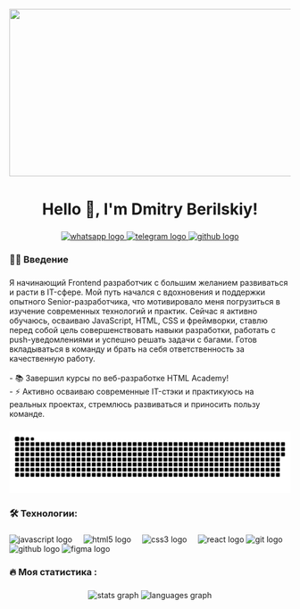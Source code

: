 <br clear="both">

<div align="center">
  <img height="300" width="600" src="https://otvet.imgsmail.ru/download/312959527_400c54555e500bc9ed9fd0759f22dc29_800.gif"  />
</div>

###

<h1 align="center">
Hello 👋, I'm Dmitry Berilskiy!</h1>

###

<div align="center">
  <a href="https://wa.me/79992091158" target="_blank">
    <img src="https://img.shields.io/badge/WhatsApp-25D366?logo=whatsapp&logoColor=white&style=for-the-badge" height="25" alt="whatsapp logo"  />
  </a>
  <a href="https://t.me/Berlinskiy93" target="_blank">
    <img src="https://img.shields.io/static/v1?message=Telegram&logo=telegram&label=&color=2CA5E0&logoColor=white&labelColor=&style=for-the-badge" height="25" alt="telegram logo"  />
  </a>
  <a href="https://github.com/Berlinskiy93/имя_репозитория/discussions" target="_blank">
    <img src="https://img.shields.io/badge/GitHub-181717?logo=github&logoColor=white&style=for-the-badge" height="25" alt="github logo"  />
  </a>
</div>

###

###

<h3 align="left"> 👨‍💻 Введение</h3>

###

<p align="left">Я начинающий Frontend разработчик с большим желанием развиваться и расти в IT-сфере. Мой путь начался с вдохновения и поддержки опытного Senior-разработчика, что мотивировало меня погрузиться в изучение современных технологий и практик. Сейчас я активно обучаюсь, осваиваю JavaScript, HTML, CSS и фреймворки, ставлю перед собой цель совершенствовать навыки разработки, работать с push-уведомлениями и успешно решать задачи с багами. Готов вкладываться в команду и брать на себя ответственность за качественную работу.<br><br>- 📚 Завершил курсы по веб-разработке HTML Academy!<br>- ⚡ Активно осваиваю современные IT-стэки и практикуюсь на реальных проектах, стремлюсь развиваться и приносить пользу команде.</p>

###

###

<p align="center">
 <img width="600" src="assets/github-snake.svg" alt="snake"/>
</p>

###

<h3 align="left">🛠 Технологии:</h3>

###

<div align="left">
  <img src="https://cdn.jsdelivr.net/gh/devicons/devicon/icons/javascript/javascript-original.svg" height="40" alt="javascript logo"  />
  <img width="12" />
  <img src="https://cdn.jsdelivr.net/gh/devicons/devicon/icons/html5/html5-original.svg" height="40" alt="html5 logo"  />
  <img width="12" />
  <img src="https://cdn.jsdelivr.net/gh/devicons/devicon/icons/css3/css3-original.svg" height="40" alt="css3 logo"  />
  <img width="12" />
  <img src="https://cdn.jsdelivr.net/gh/devicons/devicon/icons/react/react-original.svg" height="40" alt="react logo"  />
  <img src="https://cdn.jsdelivr.net/gh/devicons/devicon/icons/git/git-original.svg" height="40" alt="git logo" />
  <img src="https://cdn.jsdelivr.net/gh/devicons/devicon/icons/github/github-original.svg" height="40" alt="github logo" />
  <img src="https://cdn.jsdelivr.net/gh/devicons/devicon/icons/figma/figma-original.svg" height="40" alt="figma logo" />
</div>



<h3 align="left">🔥   Моя статистика :</h3>

###

###

<div align="center">
  <img src="https://github-readme-stats.vercel.app/api?username=Berlinskiy93&hide_title=false&hide_rank=false&show_icons=true&include_all_commits=true&count_private=true&disable_animations=false&theme=dracula&locale=en&hide_border=false&order=1" height="150" alt="stats graph"  />
  <img src="https://github-readme-stats.vercel.app/api/top-langs?username=filimonovalexey&locale=en&hide_title=false&layout=compact&card_width=320&langs_count=5&theme=dracula&hide_border=false&order=2" height="150" alt="languages graph"  />
</div>

###